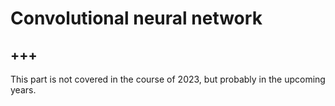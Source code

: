 # Convolutional neural network

+++ 
---

This part is not covered in the course of 2023, but probably in the upcoming years.